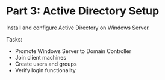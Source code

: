 # Part 3: Active Directory Setup

Install and configure Active Directory on Windows Server.

Tasks:
- Promote Windows Server to Domain Controller
- Join client machines
- Create users and groups
- Verify login functionality